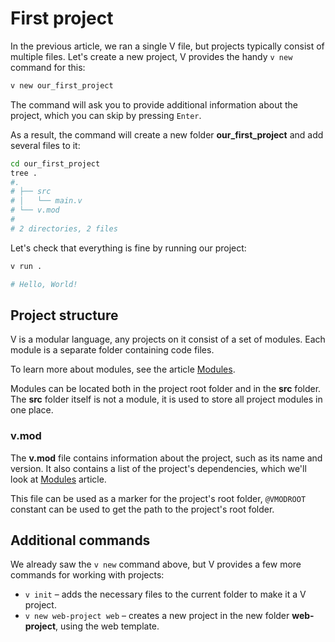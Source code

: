 # First project

In the previous article, we ran a single V file, but projects typically consist of multiple files. 
Let's create a new project, V provides the handy `v new` command for this:

```bash
v new our_first_project
```

The command will ask you to provide additional information about the project, which you can skip by pressing `Enter`.

As a result, the command will create a new folder **our_first_project** and add several files to it:

```bash
cd our_first_project
tree .
#.
# ├── src
# │   └── main.v
# └── v.mod
# 
# 2 directories, 2 files
```

Let's check that everything is fine by running our project:

```bash
v run .

# Hello, World!
```

## Project structure

V is a modular language, any projects on it consist of a set of modules.
Each module is a separate folder containing code files.

To learn more about modules, see the article [Modules](/docs/concepts/modules).

Modules can be located both in the project root folder and in the **src** folder.
The **src** folder itself is not a module, it is used to store all project modules in one place.

### v.mod

The **v.mod** file contains information about the project, such as its name and version.
It also contains a list of the project's dependencies, which we'll look at [Modules](/docs/concepts/modules) article.

This file can be used as a marker for the project's root folder, `@VMODROOT` constant 
can be used to get the path to the project's root folder.

## Additional commands

We already saw the `v new` command above, but V provides a few more commands for working with projects:

- `v init` – adds the necessary files to the current folder to make it a V project.
- `v new web-project web` – creates a new project in the new folder **web-project**, using the web template.
